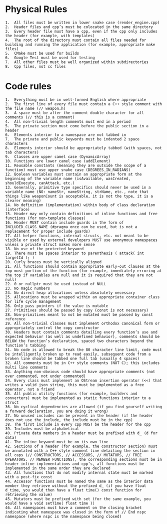 # Physical Rules 
	1.	All files must be written in lower snake case (render_engine.cpp)
	2.	Header files and cpp’s must be colocated in the same directory
	3.	Every header file must have a cpp, even if the cpp only includes the header (for example, with templates)
	4.	The root of the directory must contain all files needed for building and running the application (for example, appropriate make files)
	5.	CMake must be used for builds
	6.	Google Test must be used for testing
	7.	All other files must be well organized within subdirectories
	8.	Cpp files, not cc files
# Code rules
	1.	Everything must be in well-formed English where appropriate
	2.	The first line of every file must contain a C++ style comment with the file name (// weapon.h)
	3.	A space must be after the comment double character for all comments (// this is a comment)
	4.	All non-trivial length comments must end in a period
	5.	The private section must come before the public section in a header
	6.	Elements interior to a namespace are not tabbed in
	7.	The private and public keywords must be indented 2 space characters
	8.	Elements interior should be appropriately tabbed (with spaces, not tab characters)
	9.	Classes are upper camel case (DynamicArray)
	10.	Functions are lower camel case (addElement)
	11.	Reusable constants (meaning they are outside the scope of a function) must use upper snake case (DEGREES_IN_RADIANS)
	12.	Boolean variables must contain an appropriate form at the beginning of the variable name (isAvailable, wasCreated, shouldExecute, canAttack, etc.)
	13.	Generally, primitive type specifics should never be used in a variable name (NO: nameStr, nameString, strName, etc., note that things like weaponCount is acceptable, it is not the type, it is a clearer meaning)
	14.	No definition (implementation) within body of class declaration (interface)
	15.	Header may only contain definitions of inline functions and free functions (for non-template classes)
	16.	Header MUST contain include guards in the form of INCLUDED_CLASS_NAME (#pragma once can be used, but is not a replacement for proper include guards)
	17.	All helper functions, internal structs, etc. not meant to be visible or used by external developers MUST use anonymous namespaces unless a private struct makes more sense
	18.	No use of the protected keyword
	19.	There must be spaces interior to parenthesis ( attack( int targetId ); )
	20.	Curly braces must be vertically aligned
	21.	All functions should contain appropriate early-out clauses at the top most portion of the function (for example, immediately erroring at the top if variables are null and it is required that they are not null)
	22.	0 or nullptr must be used instead of NULL
	23.	No magic numbers
	24.	No direct heap allocations unless absolutely necessary
	25.	Allocations must be wrapped within an appropriate container class for life cycle management
	26.	Only pass pointers if the value is mutable
	27.	Primitives should be passed by copy (const is not necessary)
	28.	Non-primitives meant to not be mutated must be passed by const reference
	29.	All non-trivial classes must implement orthodox canonical form or appropriately control the copy constructor
	30.	Headers must contain comments detailing every function’s use and expected behavior (as well as undefined behavior), comments should be BELOW the function’s declaration, spaced two characters beyond the function’s tabbing
	31.	No code is allowed to break the 80 character line limit, code must be intelligently broken up to read easily, subsequent code from a broken line should be tabbed one full tab (usually 4 spaces)
	32.	All comments must be in C++ style comments (NOT C); this includes multi line comments
	33.	Anything non-obvious code should have appropriate comments (not over commented, not under commented)
	34.	Every class must implement an OStream insertion operator (<<) that writes a valid json string, this must be implemented as a free operator, not a friend
	35.	All public utility functions (for example, builders and converters) must be implemented as static functions interior to a struct
	36.	No cyclical dependencies are allowed (if you find yourself writing a forward declaration, you are doing it wrong)
	37.	No unused includes can be present in the header (if the header does not use the include, the include must be in the cpp)
	38.	The first include in every cpp MUST be the header for the cpp
	39.	Includes must be alphabetical
	40.	Private data members in a header must be prefixed with d_ (d for data)
	41.	The inline keyword must be on its own line
	42.	Sections of a header (for example, the constructor section) must be annotated with a C++ style comment line detailing the section in all caps (// CONSTRUCTORS, // ACCESSORS, // MUTATORS, // FREE OPERATORS, // MEMBER FUNCTIONS), the corresponding sections must be in header inline implementations and cpp’s, all functions must be implemented in the same order they are declared
	43.	All functions that do not modify internal state must be marked with a post-fix const
	44.	Accessor functions must be named the same as the interior data member they retrieve without the prefixed d_ (if you have float d_time, you would then have a float time() const function for retrieving the value)
	45.	Mutators must be prefixed with set (for the same example, you would have a void setTime( float time ))
	46.	All namespaces must have a comment on the closing bracket indicating what namespace was closed in the form of // End nspc namespace (where nspc is the namespace being closed)
